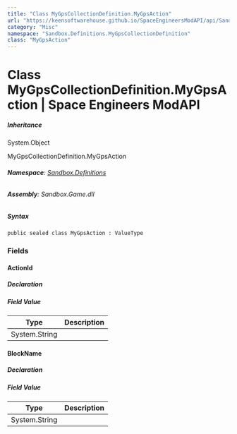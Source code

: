 ```yaml
---
title: "Class MyGpsCollectionDefinition.MyGpsAction"
url: "https://keensoftwarehouse.github.io/SpaceEngineersModAPI/api/Sandbox.Definitions.MyGpsCollectionDefinition.MyGpsAction.html"
category: "Misc"
namespace: "Sandbox.Definitions.MyGpsCollectionDefinition"
class: "MyGpsAction"
---
```


# Class MyGpsCollectionDefinition.MyGpsAction | Space Engineers ModAPI

##### Inheritance

System.Object

MyGpsCollectionDefinition.MyGpsAction

###### **Namespace**: [Sandbox.Definitions](https://keensoftwarehouse.github.io/SpaceEngineersModAPI/api/Sandbox.Definitions.html)

###### **Assembly**: Sandbox.Game.dll

##### Syntax

```
public sealed class MyGpsAction : ValueType
```

### Fields

#### ActionId

##### Declaration

##### Field Value

| Type | Description |
| --- | --- |
| System.String |     |

#### BlockName

##### Declaration

##### Field Value

| Type | Description |
| --- | --- |
| System.String |     |